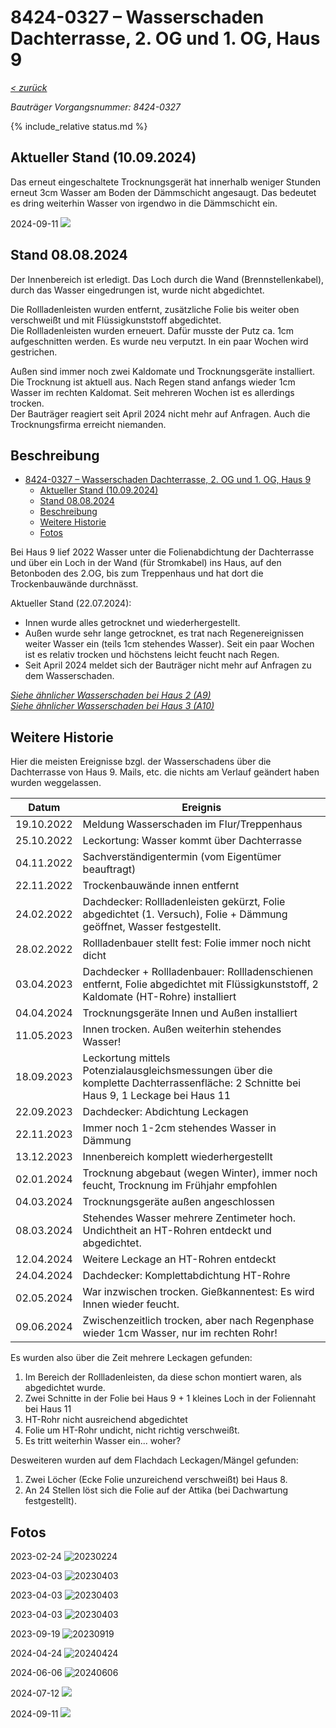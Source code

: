 # 8424-0327 &ndash; Wasserschaden Dachterrasse, 2. OG und 1. OG, Haus 9

_[&lt; zurück](../../index.md)_

_Bauträger Vorgangsnummer: 8424-0327_

{% include_relative status.md %}

## Aktueller Stand (10.09.2024)

Das erneut eingeschaltete Trocknungsgerät hat innerhalb weniger Stunden erneut
3cm Wasser am Boden der Dämmschicht angesaugt. Das bedeutet es dring weiterhin Wasser
von irgendwo in die Dämmschicht ein.

2024-09-11
![](Fotos/20240911_093221755_small.jpg)

## Stand 08.08.2024

Der Innenbereich ist erledigt. Das Loch durch die Wand (Brennstellenkabel), durch
das Wasser eingedrungen ist, wurde nicht abgedichtet.

Die Rollladenleisten wurden entfernt, zusätzliche Folie bis weiter oben verschweißt
und mit Flüssigkunststoff abgedichtet.\
Die Rollladenleisten wurden erneuert. Dafür musste der Putz ca. 1cm aufgeschnitten werden.
Es wurde neu verputzt. In ein paar Wochen wird gestrichen.

Außen sind immer noch zwei Kaldomate und Trocknungsgeräte
installiert. Die Trocknung ist aktuell aus. Nach Regen stand anfangs wieder 1cm Wasser
im rechten Kaldomat. Seit mehreren Wochen ist es allerdings trocken.\
Der Bauträger reagiert seit April 2024 nicht mehr auf Anfragen. Auch die
Trocknungsfirma erreicht niemanden.

## Beschreibung

- [8424-0327 – Wasserschaden Dachterrasse, 2. OG und 1. OG, Haus 9](#8424-0327--wasserschaden-dachterrasse-2-og-und-1-og-haus-9)
  - [Aktueller Stand (10.09.2024)](#aktueller-stand-10092024)
  - [Stand 08.08.2024](#stand-08082024)
  - [Beschreibung](#beschreibung)
  - [Weitere Historie](#weitere-historie)
  - [Fotos](#fotos)

Bei Haus 9 lief 2022 Wasser unter die Folienabdichtung der Dachterrasse und über ein Loch in der Wand (für Stromkabel) ins Haus, auf den Betonboden des 2.OG, bis zum Treppenhaus und hat dort die Trockenbauwände durchnässt.

Aktueller Stand (22.07.2024):
- Innen wurde alles getrocknet und wiederhergestellt.
- Außen wurde sehr lange getrocknet, es trat nach Regenereignissen weiter Wasser ein (teils 1cm stehendes Wasser). Seit ein paar Wochen ist es relativ trocken und höchstens leicht feucht nach Regen.
- Seit April 2024 meldet sich der Bauträger nicht mehr auf Anfragen zu dem Wasserschaden.

[_Siehe ähnlicher Wasserschaden bei Haus 2 (A9)_](../A9/index.md)\
[_Siehe ähnlicher Wasserschaden bei Haus 3 (A10)_](../A10/index.md)

## Weitere Historie

Hier die meisten Ereignisse bzgl. der Wasserschadens über die Dachterrasse von Haus 9.
Mails, etc. die nichts am Verlauf geändert haben wurden weggelassen.

| Datum | Ereignis |
| ----- | -------- |
| 19.10.2022 | Meldung Wasserschaden im Flur/Treppenhaus |
| 25.10.2022 | Leckortung: Wasser kommt über Dachterrasse |
| 04.11.2022 | Sachverständigentermin (vom Eigentümer beauftragt) |
| 22.11.2022 | Trockenbauwände innen entfernt |
| 24.02.2022 | Dachdecker: Rollladenleisten gekürzt, Folie abgedichtet (1. Versuch), Folie + Dämmung geöffnet, Wasser festgestellt.
| 28.02.2022 | Rollladenbauer stellt fest: Folie immer noch nicht dicht |
| 03.04.2023 | Dachdecker + Rollladenbauer: Rollladenschienen entfernt, Folie abgedichtet mit Flüssigkunststoff, 2 Kaldomate (HT-Rohre) installiert |
| 04.04.2024 | Trocknungsgeräte Innen und Außen installiert |
| 11.05.2023 | Innen trocken. Außen weiterhin stehendes Wasser! |
| 18.09.2023 | Leckortung mittels Potenzialausgleichsmessungen über die komplette Dachterrassenfläche: 2 Schnitte bei Haus 9, 1 Leckage bei Haus 11 |
| 22.09.2023 | Dachdecker: Abdichtung Leckagen |
| 22.11.2023 | Immer noch 1-2cm stehendes Wasser in Dämmung |
| 13.12.2023 | Innenbereich komplett wiederhergestellt |
| 02.01.2024 | Trocknung abgebaut (wegen Winter), immer noch feucht, Trocknung im Frühjahr empfohlen |
| 04.03.2024 | Trocknungsgeräte außen angeschlossen |
| 08.03.2024 | Stehendes Wasser mehrere Zentimeter hoch. Undichtheit an HT-Rohren entdeckt und abgedichtet. |
| 12.04.2024 | Weitere Leckage an HT-Rohren entdeckt |
| 24.04.2024 | Dachdecker: Komplettabdichtung HT-Rohre |
| 02.05.2024 | War inzwischen trocken. Gießkannentest: Es wird Innen wieder feucht. |
| 09.06.2024 | Zwischenzeitlich trocken, aber nach Regenphase wieder 1cm Wasser, nur im rechten Rohr! |

Es wurden also über die Zeit mehrere Leckagen gefunden:

1. Im Bereich der Rollladenleisten, da diese schon montiert waren, als abgedichtet wurde.
2. Zwei Schnitte in der Folie bei Haus 9 + 1 kleines Loch in der Foliennaht bei Haus 11
3. HT-Rohr nicht ausreichend abgedichtet
4. Folie um HT-Rohr undicht, nicht richtig verschweißt.
5. Es tritt weiterhin Wasser ein... woher?

Desweiteren wurden auf dem Flachdach Leckagen/Mängel gefunden:

1. Zwei Löcher (Ecke Folie unzureichend verschweißt) bei Haus 8.
2. An 24 Stellen löst sich die Folie auf der Attika (bei Dachwartung festgestellt).

## Fotos

2023-02-24
![20230224](Fotos/20230224_105813.jpg)

2023-04-03
![20230403](Fotos/20230403_102333.jpg)

2023-04-03
![20230403](Fotos/20230403_104523_small.jpg)

2023-04-03
![20230403](Fotos/20230403_114901.jpg)

2023-09-19
![20230919](Fotos/20230919_132000.jpg)

2024-04-24
![20240424](Fotos/20240424_113325_small.jpg)

2024-06-06
![20240606](Fotos/20240606_050743060_small.jpg)

2024-07-12
![](Fotos/20240712_160923032_small.jpg)

2024-09-11
![](Fotos/20240911_093221755_small.jpg)